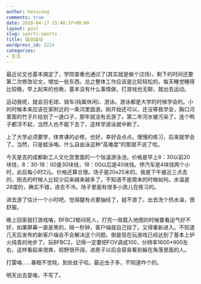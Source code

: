 ```yaml
---
author: hesicong
comments: true
date: 2010-04-17 15:40:37+00:00
layout: post
slug: sports-sports
title: 运动运动
wordpress_id: 2224
categories:
- 生活
---
```


最近论文也基本搞定了，学院查重也通过了(其实就是做个过场)，剩下的时间还要第二次修改论文，增加一些东西，总之整体工作应该是比较轻松的。每天睡觉睡得比较晚，早上起来的也晚，基本没有什么事情做，打游戏也无聊，就出去运动。

运动我呢，就会羽毛球、骑车(纯属休闲)、游泳。游泳都是大学的时候学会的。小的时候本来应该在家附近的一条河里面游。刚开始还可以，还没等我学会，胸口河里面的竹子片给划了一道口子，那年就没有去游了。第二年河水被污染了，连个鸭子都浮不起，当然人也不能下去了。这样学游泳就中断了。

上了大学必须要学，体育课的必修。也好，幸好会点点。慢慢的练习，后来就学会了。当然，只是蛙泳咯。什么自由泳这种“高难度”的那就不说了哈。

今天是去的成都新工人文化宫里面的一个恒温游泳池。价格是早上8：30以前20块钱，8：30-18：00是30块钱，18：00以后是40块钱。停汽车是4块钱两个小时，此后每小时2元。价格还算合理。场子是20x25米的。我是下午接近三点去的，刚去的时候人比较少后来越来越多了。不知道不是周末的时候如何。水温是28度的，确实不错，进去不冷。场子里面有很多小孩儿在练习的。

进去游了估计一个小时吧，觉得腿有点要抽经了，就不游了。出去洗个热水澡，很舒服。

晚上回家就打游戏咯，BFBC2郁闷死人，打完一局载入地图的时候要看运气好不好，如果屏幕一直是黑的，隔一秒钟，客户端就自己挂了。又得重新进入。不知道几天后发布的新客户端会不会解决这个问题。倒是现在玩游戏已经达到了基本上炉火纯青的地步了。玩BFBC2，记得一定要把FOV调成100，分辨率1600*900左右，这样看起来很爽，视野很开阔，进房子以后会容易看到躲在角落里面的人。

打雷咯……春眠不觉晓，到处蚊子咬。最近虫子多，不知道咋个的。

明天出去耍咯，不写了。
